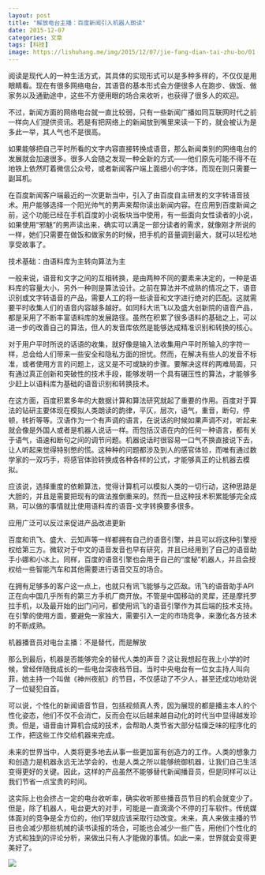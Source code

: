 ```yaml
---
layout: post
title: "解放电台主播：百度新闻引入机器人朗读"
date: 2015-12-07
categories: 文章
tags: [科技]
image: https://lishuhang.me/img/2015/12/07/jie-fang-dian-tai-zhu-bo/01.png
---
```


阅读是现代人的一种生活方式，其具体的实现形式可以是多种多样的，不仅仅是用眼睛看。现在有很多网络电台，其语音的基本形式会方便很多人在跑步、做饭、做家务以及通勤途中，这些不方便用眼的场合来收听，也获得了很多人的欢迎。

不过，新闻方面的网络电台就一直比较弱，只有一些新闻广播如同互联网时代之前一样向人们提供资讯。若是有把网络上的新闻放到嘴里来读一下的，就会被认为是多此一举，其人气也不是很高。

如果能够把自己平时所看的文字内容直接转换成语音，那么新闻类别的网络电台的发展就会加速很多。很多人会随之发现一种全新的方式——他们原先可能不得不在地铁上依然盯着微信公众号，或者新闻客户端上面细小的字体，而现在则只需要一副耳机。

在百度新闻客户端最近的一次更新当中，引入了由百度自主研发的文字转语音技术。用户能够选择一个阳光帅气的男声来帮你读出新闻内容。在应用到百度新闻之前，这个功能已经在手机百度的小说板块当中使用，有一些面向女性读者的小说，如果使用“邪魅”的男声读出来，确实可以满足一部分读者的需求，就像刚才所说的一样，她们只需要在做饭和做家务的时候，把手机的音量调到最大，就可以轻松地享受故事了。

技术基础：由语料库为主转向算法为主

一般来说，语音和文字之间的互相转换，是由两种不同的要素来决定的，一种是语料库的容量大小，另外一种则是算法设计。之前在算法并不成熟的情况之下，语音识别或文字转语音的产品，需要人工的将一些读音和文字进行绝对的匹配。这就需要平时收集人们的语音内容越多越好。如同科大讯飞以及盛大创新院的语音产品，都是采用了不断丰富语料库的发展路径。虽然在积累了很多语料的基础之上，可以进一步的改善自己的算法，但人的发音库依然是能够达成精准识别和转换的核心。

对于用户平时所说的话语的收集，就好像是输入法收集用户平时所输入的字符一样，总会给人们带来一些安全和隐私方面的担忧。然而，在解决有些人的发音不标准，或者使用方言的问题上，这又是不可或缺的步骤。要解决这样的两难局面，只有通过真正创新和突破性的技术手段，能够发明一个具有碾压性的算法，才能够多少赶上以语料库为基础的语音识别和转换技术。

在这方面，百度积累多年的大数据计算和算法研究就起了重要的作用。百度对于算法的钻研主要体现在模拟人类朗读的韵律，平仄，层次，语气，重音，断句，停顿，转折等等。汉语作为一个有声调的语言，在说话的时候如果声调不对，听起来就会像是外国人或者是机器人说话一样。而包括汉语在内的任何一种语言，都有关于语气，语速和断句之间的调节问题。机器说话时很容易一口气不换直接说下去，让人听起来觉得特别憋的慌。这种种的问题都涉及到人的感官体验，而唯有通过数学家的一双巧手，将感官体验转换成各种各样的公式，才能够真正的让机器去模拟。

应该说，选择重度的依赖算法，觉得计算机可以模拟人类的一切行动，这种思路是大胆的，并且是需要把现有的做法推倒重来的。然而一旦这种技术积累能够完全成熟，可以做的事情就比使用语料库的语音-文字转换要多很多。

应用广泛可以反过来促进产品改进更新

百度和讯飞、盛大、云知声等一样都拥有自己的语音引擎，并且可以将这种引擎授权给第三方。微软对于中文的语音发音也早有研究，并且已经用到了自己的语音助手小娜和小冰上。同样，百度的语音引擎也会用于自己的“度秘”机器人，并且会授权给一些智能汽车和其他需要进行语音交互的场合。

在拥有足够多的客户这一点上，也就只有讯飞能够与之匹敌。讯飞的语音助手API正在向中国几乎所有的第三方手机厂商开放。不管是中国移动的灵犀，还是摩托罗拉手机，以及最开始的出门问问，都使用讯飞的语音引擎作为其后端的技术支持。在引擎的使用方面，要避免一家独大，需要引入一定的市场竞争，来激化各方技术的不断成熟。

机器播音员对电台主播：不是替代，而是解放

那么到最后，机器是否能够完全的替代人类的声音？这让我想起在我上小学的时候，曾经伴随我成长的一些电台深夜档节目。当时中央电台有一位女主持人叫向菲，她主持一个叫做《神州夜航》的节目，不仅感动了不少人，甚至还成功地劝说了一位疑犯自首。

可以说，个性化的新闻语音节目，包括视频真人秀，因为展现的都是播主本人的个性化姿态，他们不仅不会消亡，反而会在以后越来越自动化的时代当中显得越发珍贵。但是，语音由计算机合成的技术，会帮助人类节省大部分枯燥乏味的程序化的工作，把这些工作交给机器来完成。

未来的世界当中，人类将更多地去从事一些更加富有创造力的工作。人类的想象力和创造力是机器永远无法学会的，也是人类之所以能够统御机器，让我们自己生活变得更好的关键。因此，这样的产品虽然不能够替代新闻播音员，但是同样可以让我们节省一点宝贵的时间。

这实际上也会挤占一定的电台收听率，确实收听那些播音员节目的机会就变少了。但是，除了机器人，电台更大的对手，可能是一直滴滴个不停的打车软件。传统媒体面对的竞争是全方位的，他们早就应该采取行动改变。未来，真人来做主播的节目也会减少那些机械的读书读报的场合，可能也会减少一些广告，用他们个性化的方式和独到的评论分析，来做出只有人才能做的事情。如此一来，世界就会变得更美好了。

![](http://mmbiz.qpic.cn/mmbiz/AdRKyBVLoHL7HhdPSetWSv6ib6cldibZcria81T279HibW9ibhvHXyicpIojv58KgQ7yWL9teV92ATsibumHWT3BicfMCw/0?wx_fmt=jpeg)